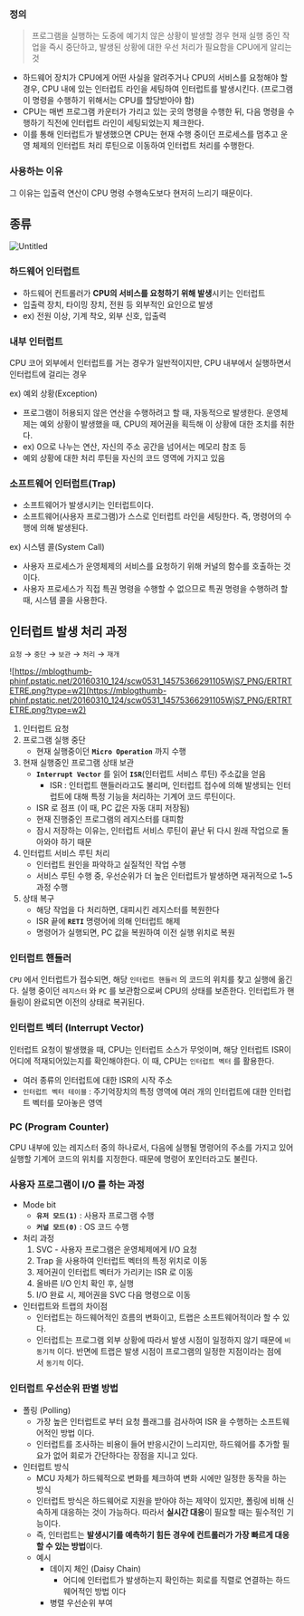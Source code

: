 ### **정의**

> 프로그램을 실행하는 도중에 예기치 않은 상황이 발생할 경우 현재 실행 중인 작업을 즉시 중단하고, 발생된 상황에 대한 우선 처리가 필요함을 CPU에게 알리는 것
>
- 하드웨어 장치가 CPU에게 어떤 사실을 알려주거나 CPU의 서비스를 요청해야 할 경우, CPU 내에 있는 인터럽트 라인을 세팅하여 인터럽트를 발생시킨다. (프로그램이 명령을 수행하기 위해서는 CPU를 할당받아야 함)
- CPU는 매번 프로그램 카운터가 가리고 있는 곳의 명령을 수행한 뒤, 다음 명령을 수행하기 직전에 인터럽트 라인이 세팅되었는지 체크한다.
- 이를 통해 인터럽트가 발생했으면 CPU는 현재 수행 중이던 프로세스를 멈추고 운영 체제의 인터럽트 처리 루틴으로 이동하여 인터럽트 처리를 수행한다.

### 사용하는 이유

그 이유는 입출력 연산이 CPU 명령 수행속도보다 현저히 느리기 때문이다.

## 종류

![Untitled](https://s3-us-west-2.amazonaws.com/secure.notion-static.com/5269097f-19ec-4f95-8550-b8f4c05f03bd/Untitled.png)

### 하드웨어 인터럽트

- 하드웨어 컨트롤러가 **CPU의 서비스를 요청하기 위해 발생**시키는 인터럽트
- 입출력 장치, 타이밍 장치, 전원 등 외부적인 요인으로 발생
- ex) 전원 이상, 기계 착오, 외부 신호, 입출력

### 내부 인터럽트

CPU 코어 외부에서 인터럽트를 거는 경우가 일반적이지만, CPU 내부에서 실행하면서 인터럽트에 걸리는 경우

ex) 예외 상황(Exception)

- 프로그램이 허용되지 않은 연산을 수행하려고 할 때, 자동적으로 발생한다. 운영체제는 예외 상황이 발생했을 때, CPU의 제어권을 획득해 이 상황에 대한 조치를 취한다.
- ex) 0으로 나누는 연산, 자신의 주소 공간을 넘어서는 메모리 참조 등
- 예외 상황에 대한 처리 루틴을 자신의 코드 영역에 가지고 있음

### 소프트웨어 인터럽트(Trap)

- 소프트웨어가 발생시키는 인터럽트이다.
- 소프트웨어(사용자 프로그램)가 스스로 인터럽트 라인을 세팅한다. 즉, 명령어의 수행에 의해 발생된다.

ex) 시스템 콜(System Call)

- 사용자 프로세스가 운영체제의 서비스를 요청하기 위해 커널의 함수를 호출하는 것이다.
- 사용자 프로세스가 직접 특권 명령을 수행할 수 없으므로 특권 명령을 수행하려 할 때, 시스템 콜을 사용한다.

## **인터럽트 발생 처리 과정**

`요청` → `중단` → `보관` → `처리` → `재개`

![https://mblogthumb-phinf.pstatic.net/20160310_124/scw0531_14575366291105WjS7_PNG/ERTRTETRE.png?type=w2](https://mblogthumb-phinf.pstatic.net/20160310_124/scw0531_14575366291105WjS7_PNG/ERTRTETRE.png?type=w2)

1. 인터럽트 요청
2. 프로그램 실행 중단
    - 현재 실행중이던 **`Micro Operation`** 까지 수행
3. 현재 실행중인 프로그램 상태 보관
    - **`Interrupt Vector`** 를 읽어 **`ISR`**(인터럽트 서비스 루틴) 주소값을 얻음
        - ISR : 인터럽트 핸들러라고도 불리며, 인터럽트 접수에 의해 발생되는 인터럽트에 대해 특정 기능을 처리하는 기계어 코드 루틴이다.
    - ISR 로 점프 (이 때, PC 값은 자동 대피 저장됨)
    - 현재 진행중인 프로그램의 레지스터를 대피함
    - 잠시 저장하는 이유는, 인터럽트 서비스 루틴이 끝난 뒤 다시 원래 작업으로 돌아와야 하기 때문
4. 인터럽트 서비스 루틴 처리
    - 인터럽트 원인을 파악하고 실질적인 작업 수행
    - 서비스 루틴 수행 중, 우선순위가 더 높은 인터럽트가 발생하면 재귀적으로 1~5 과정 수행
5. 상태 복구
    - 해당 작업을 다 처리하면, 대피시킨 레지스터를 복원한다
    - ISR 끝에 **`RETI`** 명령어에 의해 인터럽트 해제
    - 명령어가 실행되면, PC 값을 복원하여 이전 실행 위치로 복원

### 인터럽트 핸들러

`CPU` 에서 인터럽트가 접수되면, 해당 `인터럽트 핸들러` 의 코드의 위치를 찾고 실행에 옮긴다. 실행 중이던 `레지스터` 와 `PC` 를 보관함으로써 CPU의 상태를 보존한다. 인터럽트가 핸들링이 완료되면 이전의 상태로 복귀된다.

### **인터럽트 벡터 (Interrupt Vector)**

인터럽트 요청이 발생했을 때, CPU는 인터럽트 소스가 무엇이며, 해당 인터럽트 ISR이 어디에 적재되어있는지를 확인해야한다. 이 때, CPU는 `인터럽트 벡터` 를 활용한다.

- 여러 종류의 인터럽트에 대한 ISR의 시작 주소
- `인터럽트 벡터 테이블` : 주기억장치의 특정 영역에 여러 개의 인터럽트에 대한 인터럽트 벡터를 모아놓은 영역

### **PC (Program Counter)**

CPU 내부에 있는 레지스터 중의 하나로서, 다음에 실행될 명령어의 주소를 가지고 있어 실행할 기계어 코드의 위치를 지정한다. 때문에 명령어 포인터라고도 불린다.

### **사용자 프로그램이 I/O 를 하는 과정**

- Mode bit
    - **`유저 모드(1)`** : 사용자 프로그램 수행
    - **`커널 모드(0)`** : OS 코드 수행
- 처리 과정
    1. SVC - 사용자 프로그램은 운영체제에게 I/O 요청
    2. Trap 을 사용하여 인터럽트 벡터의 특정 위치로 이동
    3. 제어권이 인터럽트 벡터가 가리키는 ISR 로 이동
    4. 올바른 I/O 인치 확인 후, 실행
    5. I/O 완료 시, 제어권을 SVC 다음 명령으로 이동
- 인터럽트와 트랩의 차이점
    - 인터럽트는 하드웨어적인 흐름의 변화이고, 트랩은 소프트웨어적이라 할 수 있다.
    - 인터럽트는 프로그램 외부 상황에 따라서 발생 시점이 일정하지 않기 때문에 `비동기적` 이다. 반면에 트랩은 발생 시점이 프로그램의 일정한 지점이라는 점에서 `동기적` 이다.

### 인터럽트 우선순위 판별 방법

- 폴링 (Polling)
    - 가장 높은 인터럽트로 부터 요청 플래그를 검사하여 ISR 을 수행하는 소프트웨어적인 방법 이다.
    - 인터럽트를 조사하는 비용이 들어 반응시간이 느리지만, 하드웨어를 추가할 필요가 없어 회로가 간단하다는 장점을 지니고 있다.
- 인터럽트 방식
    - MCU 자체가 하드웨적으로 변화를 체크하여 변화 시에만 일정한 동작을 하는 방식
    - 인터럽트 방식은 하드웨어로 지원을 받아야 하는 제약이 있지만, 폴링에 비해 신속하게 대응하는 것이 가능하다. 따라서 **실시간 대응**이 필요할 때는 필수적인 기능이다.
    - 즉, 인터럽트는 **발생시기를 예측하기 힘든 경우에 컨트롤러가 가장 빠르게 대응할 수 있는 방법**이다.
    - 예시
        - 데이지 체인 (Daisy Chain)
            - 어디에 인터럽트가 발생하는지 확인하는 회로를 직렬로 연결하는 하드웨어적인 방법 이다
        - 병렬 우선순위 부여
